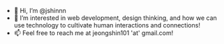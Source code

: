 - 👋 Hi, I’m @jshinnn
- 🌱 I’m interested in web development, design thinking, and how we can use technology to cultivate human interactions and connections!
- 📫 Feel free to reach me at jeongshin101 'at' gmail.com!

<!---
jshinnn/jshinnn is a ✨ special ✨ repository because its `README.md` (this file) appears on your GitHub profile.
You can click the Preview link to take a look at your changes.
--->
